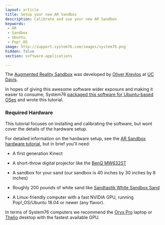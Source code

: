 ```yaml
---
layout: article
title: Setup your new AR Sandbox
description: Calibrate and use your new AR Sandbox
keywords:
 - AR
 - Sandbox
 - Ubuntu
 - Pop!_OS
image: http://support.system76.com/images/system76.png
hidden: false
section: software-applications

---
```


The [Augmented Reality Sandbox](https://arsandbox.ucdavis.edu/) was developed by [Oliver Kreylos](http://idav.ucdavis.edu/~okreylos/) at [UC Davis](https://www.ucdavis.edu/).

In hopes of giving this awesome software wider exposure and making it easier to consume, System76 [packaged this software for Ubuntu-based OSes](https://launchpad.net/~system76-dev/+archive/ubuntu/weekend-project) and wrote this tutorial.

### Required Hardware

This tutorial focuses on installing and calibrating the software, but wont cover the details of the hardware setup.

For detailed information on the hardware setup, see the [AR Sandbox hardware tutorial](https://arsandbox.ucdavis.edu/instructions/hardware-2/), but in brief you'll need:

- A first generation Kinect

- A short-throw digital projector like the [BenQ MW632ST](https://www.amazon.com/dp/B010MDRIEA)

- A sandbox for your sand (our sandbox is 40 inches by 30 inches by 8 inches)

- Roughly 200 pounds of white sand like [Sandtastik White Sandbox Sand](https://www.amazon.com/Sandtastik-White-Play-Sand-SND025/dp/B001AZ0CGG)

- A Linux-friendly computer with a fast NVIDIA GPU, running Pop!_OS/Ubuntu 18.04 or newer (any flavor).

In terms of System76 computers we recommend the [Oryx Pro](https://system76.com/laptops/oryx) laptop or [Thelio](https://system76.com/cart/configure/thelio-r1) desktop with the fastest available GPU.


